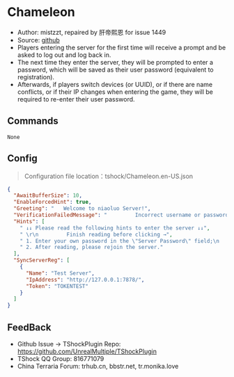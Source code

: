 # Chameleon 

- Author: mistzzt, repaired by 肝帝熙恩 for issue 1449
- Source: [github](https://github.com/mistzzt/Chameleon)
- Players entering the server for the first time will receive a prompt and be asked to log out and log back in.
- The next time they enter the server, they will be prompted to enter a password, which will be saved as their user password (equivalent to registration).
- Afterwards, if players switch devices (or UUID), or if there are name conflicts, or if their IP changes when entering the game, they will be required to re-enter their user password.


## Commands

```
None
```

## Config
> Configuration file location：tshock/Chameleon.en-US.json
```json
{
  "AwaitBufferSize": 10,
  "EnableForcedHint": true,
  "Greeting": "   Welcome to niaoluo Server!",
  "VerificationFailedMessage": "         Incorrect username or password.\r\n\r\n         If it's your first time joining, please choose a different character name;\r\n         If you have forgotten your password, please contact the administrator.",
  "Hints": [
    " ↓↓ Please read the following hints to enter the server ↓↓",
    " \r\n         Finish reading before clicking →",
    " 1. Enter your own password in the \"Server Password\" field;\n   this is equivalent to setting a password for your account.\n   Use this password when joining the server in the future.",
    " 2. After reading, please rejoin the server."
  ],
  "SyncServerReg": [
    {
      "Name": "Test Server",
      "IpAddress": "http://127.0.0.1:7878/",
      "Token": "TOKENTEST"
    }
  ]
}
```

## FeedBack
- Github Issue -> TShockPlugin Repo: https://github.com/UnrealMultiple/TShockPlugin
- TShock QQ Group: 816771079
- China Terraria Forum: trhub.cn, bbstr.net, tr.monika.love
